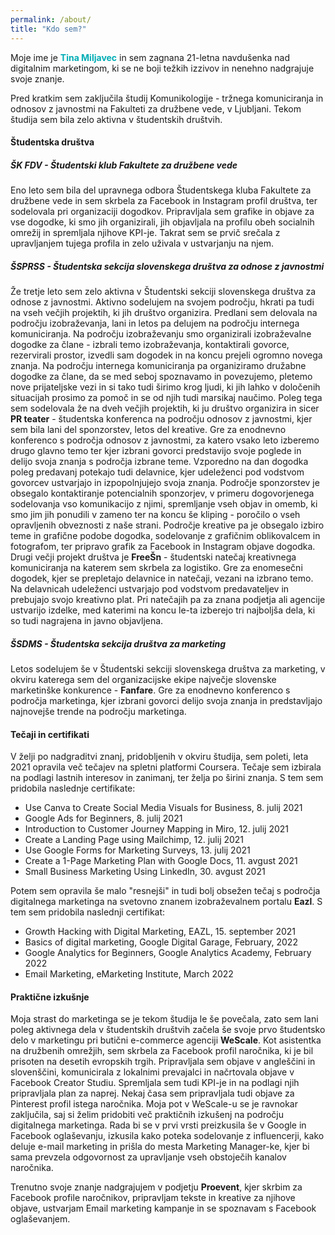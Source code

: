```yaml
---
permalink: /about/
title: "Kdo sem?"
---
```


Moje ime je <b style="color:#00adb5">Tina Miljavec</b> in sem zagnana 21-letna navdušenka nad digitalnim marketingom,
ki se ne boji težkih izzivov in nenehno nadgrajuje svoje znanje.


Pred kratkim sem zaključila študij Komunikologije - tržnega komuniciranja in odnosov z javnostmi na Fakulteti za družbene vede, v Ljubljani. Tekom študija sem bila zelo aktivna v študentskih društvih. 

#### Študentska društva

##### ŠK FDV - Študentski klub Fakultete za družbene vede
Eno leto sem bila del upravnega odbora Študentskega kluba Fakultete za družbene vede in sem skrbela za Facebook in Instagram profil društva, ter sodelovala pri organizaciji dogodkov. Pripravljala sem grafike in objave za vse dogodke, ki smo jih organizirali, jih objavljala na profilu obeh socialnih omrežij in spremljala njihove KPI-je. Takrat sem se prvič srečala z upravljanjem tujega profila in zelo uživala v ustvarjanju na njem.

##### ŠSPRSS - Študentska sekcija slovenskega društva za odnose z javnostmi
Že tretje leto sem zelo aktivna v Študentski sekciji slovenskega društva za odnose z javnostmi. Aktivno sodelujem na svojem področju, hkrati pa tudi na vseh večjih projektih, ki jih društvo organizira. Predlani sem delovala na področju izobraževanja, lani in letos pa delujem na področju internega komuniciranja. Na področju izobraževanju smo organizirali izobraževalne dogodke za člane - izbrali temo izobraževanja, kontaktirali govorce, rezervirali prostor, izvedli sam dogodek in na koncu prejeli ogromno novega znanja. Na področju internega komuniciranja pa organiziramo družabne dogodke za člane, da se med seboj spoznavamo in povezujemo, pletemo nove prijateljske vezi in si tako tudi širimo krog ljudi, ki jih lahko v določenih situacijah prosimo za pomoč in se od njih tudi marsikaj naučimo. 
Poleg tega sem sodelovala že na dveh večjih projektih, ki ju društvo organizira in sicer **PR teater** - študentska konferenca na področju odnosov z javnostmi, kjer sem bila lani del sponzorstev, letos del kreative. Gre za enodnevno konferenco s področja odnosov z javnostmi, za katero vsako leto izberemo drugo glavno temo ter kjer izbrani govorci predstavijo svoje poglede in delijo svoja znanja s področja izbrane teme. Vzporedno na dan dogodka poleg predavanj potekajo tudi delavnice, kjer udeleženci pod vodstvom govorcev ustvarjajo in izpopolnjujejo svoja znanja. Področje sponzorstev je obsegalo kontaktiranje potencialnih sponzorjev, v primeru dogovorjenega sodelovanja vso komunikacijo z njimi, spremljanje vseh objav in omemb, ki smo jim jih ponudili v zameno ter na koncu še kliping - poročilo o vseh opravljenih obveznosti z naše strani. Področje kreative pa je obsegalo izbiro teme in grafične podobe dogodka, sodelovanje z grafičnim oblikovalcem in fotografom, ter pripravo grafik za Facebook in Instagram objave dogodka. 
Drugi večji projekt društva je **FreeŠn** - študentski natečaj kreativnega komuniciranja na katerem sem skrbela za logistiko. Gre za enomesečni dogodek, kjer se prepletajo delavnice in natečaji, vezani na izbrano temo. Na delavnicah udeleženci ustvarjajo pod vodstvom predavateljev in prebujajo svojo kreativno plat. Pri natečajih pa za znana podjetja ali agencije ustvarijo izdelke, med katerimi na koncu le-ta izberejo tri najboljša dela, ki so tudi nagrajena in javno objavljena. 


##### ŠSDMS - Študentska sekcija društva za marketing
Letos sodelujem še v Študentski sekciji slovenskega društva za marketing, v okviru katerega sem del organizacijske ekipe največje slovenske marketinške konkurence - **Fanfare**. Gre za enodnevno konferenco s področja marketinga, kjer izbrani govorci delijo svoja znanja in predstavljajo najnovejše trende na področju marketinga. 

#### Tečaji in certifikati

V želji po nadgraditvi znanj, pridobljenih v okviru študija, sem poleti, leta 2021 opravila več tečajev na spletni platformi Coursera. Tečaje sem izbirala na podlagi lastnih interesov in zanimanj, ter želja po širini znanja. S tem sem pridobila naslednje certifikate:
* Use Canva to Create Social Media Visuals for Business, 8. julij 2021
* Google Ads for Beginners, 8. julij 2021
* Introduction to Customer Journey Mapping in Miro, 12. julij 2021
* Create a Landing Page using Mailchimp, 12. julij 2021
* Use Google Forms for Marketing Surveys, 13. julij 2021
* Create a 1-Page Marketing Plan with Google Docs, 11. avgust 2021
* Small Business Marketing Using LinkedIn, 30. avgust 2021

Potem sem opravila še malo "resnejši" in tudi bolj obsežen tečaj s področja digitalnega marketinga na svetovno znanem izobraževalnem portalu **Eazl**. S tem sem pridobila naslednji certifikat:
*    Growth Hacking with Digital Marketing, EAZL, 15. september 2021
*    Basics of digital marketing, Google Digital Garage, February, 2022
*    Google Analytics for Beginners, Google Analytics Academy, February 2022
*    Email Marketing, eMarketing Institute, March 2022
  
#### Praktične izkušnje

Moja strast do marketinga se je tekom študija le še povečala, zato sem lani poleg aktivnega dela v študentskih društvih začela še svoje prvo študentsko delo v marketingu pri butični e-commerce agenciji **WeScale**. Kot asistentka na družbenih omrežjih, sem skrbela za Facebook profil naročnika, ki je bil prisoten na desetih evropskih trgih. Pripravljala sem objave v angleščini in slovenščini, komunicirala z lokalnimi prevajalci in načrtovala objave v Facebook Creator Studiu. Spremljala sem tudi KPI-je in na podlagi njih pripravljala plan za naprej. Nekaj časa sem pripravljala tudi objave za Pinterest profil istega naročnika. Moja pot v WeScale-u se je ravnokar zaključila, saj si želim pridobiti več praktičnih izkušenj na področju digitalnega marketinga. Rada bi se v prvi vrsti preizkusila še v Google in Facebook oglaševanju, izkusila kako poteka sodelovanje z influencerji, kako deluje e-mail marketing in prišla do mesta Marketing Manager-ke, kjer bi sama prevzela odgovornost za upravljanje vseh obstoječih kanalov naročnika. 

Trenutno svoje znanje nadgrajujem v podjetju **Proevent**, kjer skrbim za Facebook profile naročnikov, pripravljam tekste in kreative za njihove objave, ustvarjam Email marketing kampanje in se spoznavam s Facebook oglaševanjem. 



